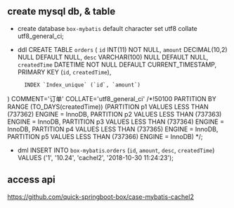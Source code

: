 ## create mysql db, & table
-   create database `box-mybatis` default character set utf8 collate utf8_general_ci;

- ddl
  CREATE TABLE `orders` (
        `id` INT(11) NOT NULL,
        `amount` DECIMAL(10,2) NULL DEFAULT NULL,
        `desc` VARCHAR(100) NULL DEFAULT NULL,
        `createdTime` DATETIME NOT NULL DEFAULT CURRENT_TIMESTAMP,
        PRIMARY KEY (`id`, `createdTime`),

        INDEX `Index_unique` (`id`, `amount`)
)
COMMENT='订单'
COLLATE='utf8_general_ci'
/*!50100 PARTITION BY RANGE (TO_DAYS(createdTime))
(PARTITION p1 VALUES LESS THAN (737362) ENGINE = InnoDB,
 PARTITION p2 VALUES LESS THAN (737363) ENGINE = InnoDB,
 PARTITION p3 VALUES LESS THAN (737364) ENGINE = InnoDB,
 PARTITION p4 VALUES LESS THAN (737365) ENGINE = InnoDB,
 PARTITION p5 VALUES LESS THAN (737366) ENGINE = InnoDB)  */;

- dml
INSERT INTO `box-mybatis`.`orders` (`id`, `amount`, `desc`, `createdTime`) VALUES ('1', '10.24', 'cachel2', '2018-10-30 11:24:23');


## access api 
https://github.com/quick-springboot-box/case-mybatis-cachel2